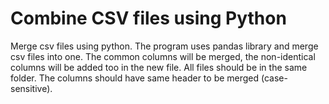 # Combine CSV files using Python

Merge csv files using python. 
The program uses pandas library and merge csv files into one. 
The common columns will be merged, the non-identical columns will be added too in the new file.
All files should be in the same folder.
The columns should have same header to be merged (case-sensitive).

